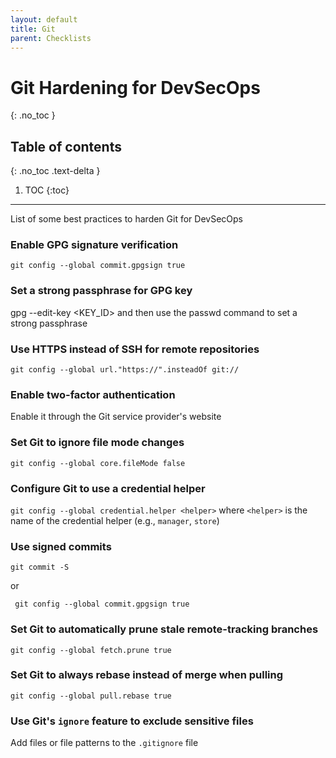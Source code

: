 ```yaml
---
layout: default
title: Git
parent: Checklists
---
```


# Git Hardening for DevSecOps
{: .no_toc }

## Table of contents
{: .no_toc .text-delta }

1. TOC
{:toc}

---

<span class="d-inline-block p-2 mr-1 v-align-middle bg-green-000"></span>List of some best practices to harden Git for DevSecOps


### Enable GPG signature verification		

```
git config --global commit.gpgsign true
```


### Set a strong passphrase for GPG key	


gpg --edit-key <KEY_ID> and then use the passwd command to set a strong passphrase


### Use HTTPS instead of SSH for remote repositories


```
git config --global url."https://".insteadOf git://
```


### Enable two-factor authentication	

Enable it through the Git service provider's website


### Set Git to ignore file mode changes


```
git config --global core.fileMode false
```

### Configure Git to use a credential helper

`git config --global credential.helper <helper>` where `<helper>` is the name of the credential helper (e.g., `manager`, `store`)


### Use signed commits

```
git commit -S
```
 or 

```
 git config --global commit.gpgsign true
```



### Set Git to automatically prune stale remote-tracking branches

```
git config --global fetch.prune true
```


### Set Git to always rebase instead of merge when pulling


```
git config --global pull.rebase true
```


### Use Git's `ignore` feature to exclude sensitive files	



Add files or file patterns to the `.gitignore` file







